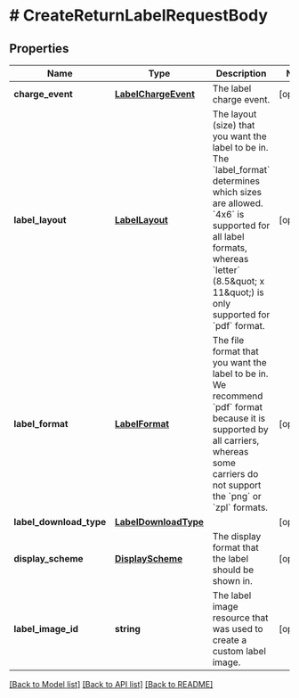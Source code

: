 # # CreateReturnLabelRequestBody

## Properties

Name | Type | Description | Notes
------------ | ------------- | ------------- | -------------
**charge_event** | [**LabelChargeEvent**](LabelChargeEvent.md) | The label charge event. | [optional]
**label_layout** | [**LabelLayout**](LabelLayout.md) | The layout (size) that you want the label to be in.  The &#x60;label_format&#x60; determines which sizes are allowed.  &#x60;4x6&#x60; is supported for all label formats, whereas &#x60;letter&#x60; (8.5\&quot; x 11\&quot;) is only supported for &#x60;pdf&#x60; format. | [optional]
**label_format** | [**LabelFormat**](LabelFormat.md) | The file format that you want the label to be in.  We recommend &#x60;pdf&#x60; format because it is supported by all carriers, whereas some carriers do not support the &#x60;png&#x60; or &#x60;zpl&#x60; formats. | [optional]
**label_download_type** | [**LabelDownloadType**](LabelDownloadType.md) |  | [optional]
**display_scheme** | [**DisplayScheme**](DisplayScheme.md) | The display format that the label should be shown in. | [optional]
**label_image_id** | **string** | The label image resource that was used to create a custom label image. | [optional]

[[Back to Model list]](../../README.md#models) [[Back to API list]](../../README.md#endpoints) [[Back to README]](../../README.md)
